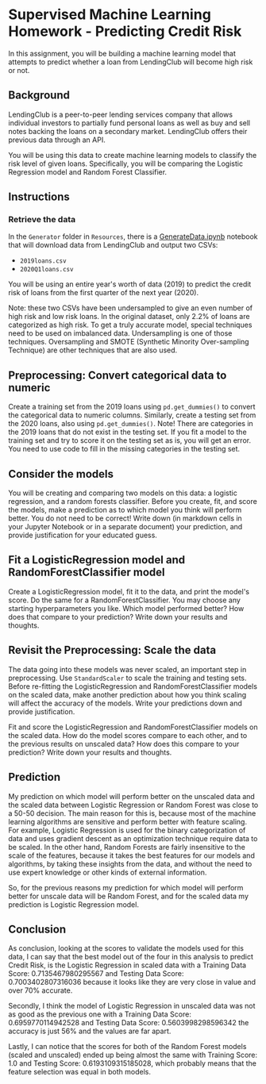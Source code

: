 # Supervised Machine Learning Homework - Predicting Credit Risk

In this assignment, you will be building a machine learning model that attempts to predict whether a loan from LendingClub will become high risk or not. 

## Background

LendingClub is a peer-to-peer lending services company that allows individual investors to partially fund personal loans as well as buy and sell notes backing the loans on a secondary market. LendingClub offers their previous data through an API.

You will be using this data to create machine learning models to classify the risk level of given loans. Specifically, you will be comparing the Logistic Regression model and Random Forest Classifier.

## Instructions

### Retrieve the data

In the `Generator` folder in `Resources`, there is a [GenerateData.ipynb](/Resources/Generator/GenerateData.ipynb) notebook that will download data from LendingClub and output two CSVs: 

* `2019loans.csv`
* `2020Q1loans.csv`

You will be using an entire year's worth of data (2019) to predict the credit risk of loans from the first quarter of the next year (2020).

Note: these two CSVs have been undersampled to give an even number of high risk and low risk loans. In the original dataset, only 2.2% of loans are categorized as high risk. To get a truly accurate model, special techniques need to be used on imbalanced data. Undersampling is one of those techniques. Oversampling and SMOTE (Synthetic Minority Over-sampling Technique) are other techniques that are also used.

## Preprocessing: Convert categorical data to numeric

Create a training set from the 2019 loans using `pd.get_dummies()` to convert the categorical data to numeric columns. Similarly, create a testing set from the 2020 loans, also using `pd.get_dummies()`. Note! There are categories in the 2019 loans that do not exist in the testing set. If you fit a model to the training set and try to score it on the testing set as is, you will get an error. You need to use code to fill in the missing categories in the testing set. 

## Consider the models

You will be creating and comparing two models on this data: a logistic regression, and a random forests classifier. Before you create, fit, and score the models, make a prediction as to which model you think will perform better. You do not need to be correct! Write down (in markdown cells in your Jupyter Notebook or in a separate document) your prediction, and provide justification for your educated guess.

## Fit a LogisticRegression model and RandomForestClassifier model

Create a LogisticRegression model, fit it to the data, and print the model's score. Do the same for a RandomForestClassifier. You may choose any starting hyperparameters you like. Which model performed better? How does that compare to your prediction? Write down your results and thoughts.

## Revisit the Preprocessing: Scale the data

The data going into these models was never scaled, an important step in preprocessing. Use `StandardScaler` to scale the training and testing sets. Before re-fitting the LogisticRegression and RandomForestClassifier models on the scaled data, make another prediction about how you think scaling will affect the accuracy of the models. Write your predictions down and provide justification.

Fit and score the LogisticRegression and RandomForestClassifier models on the scaled data. How do the model scores compare to each other, and to the previous results on unscaled data? How does this compare to your prediction? Write down your results and thoughts.

## Prediction

My prediction on which model will perform better on the unscaled data and the scaled data between Logistic Regression or Random Forest was close to a 50-50 decision. The main reason for this is, because most of the machine learning algorithms are sensitive and perform better with feature scaling. For example, Logistic Regression is used for the binary categorization of data and uses gradient descent as an optimization technique require data to be scaled. In the other hand, Random Forests are fairly insensitive to the scale of the features, because it takes the best features for our models and algorithms, by taking these insights from the data, and without the need to use expert knowledge or other kinds of external information.

So, for the previous reasons my prediction for which model will perform better for unscale data will be Random Forest, and for the scaled data my prediction is Logistic Regression model.

## Conclusion

As conclusion, looking at the scores to validate the models used for this data, I can say that the best model out of the four in this analysis to predict Credit Risk, is the Logistic Regression in scaled data with a Training Data Score: 0.7135467980295567 and Testing Data Score: 0.7003402807316036 because it looks like they are very close in value and over 70% accurate.

Secondly, I think the model of Logistic Regression in unscaled data was not as good as the previous one with a Training Data Score: 0.6959770114942528 and Testing Data Score: 0.5603998298596342 the accuracy is just 56% and the values are far apart.

Lastly, I can notice that the scores for both of the Random Forest models (scaled and unscaled) ended up being almost the same with Training Score: 1.0 and Testing Score: 0.6193109315185028, which probably means that the feature selection was equal in both models.
